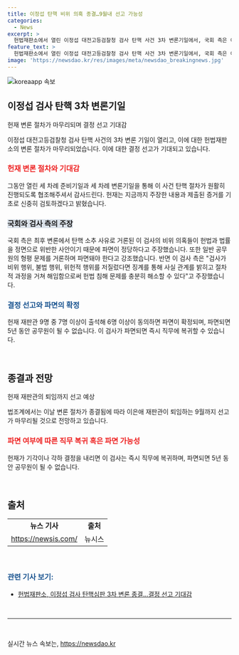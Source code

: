 ```yaml
---
title: 이정섭 탄핵 비위 의혹 종결…9월내 선고 가능성
categories:
  - News
excerpt: >
  헌법재판소에서 열린 이정섭 대전고등검찰청 검사 탄핵 사건 3차 변론기일에서, 국회 측은 이 검사의 비위 의혹이 헌법과 법률을 위반했다고 주장했다. 그러나 이 검사 측은 검사 징계로 문제를 해결할 수 있다고 반박했다. 변론 절차가 종결되며 이은애 재판관의 퇴임이 다가오고 있으며, 헌재는 180일 이내에 결정을 선고해야 하지만 반드시 지켜야 하는 규정은 아니다. 헌재 재판관 9명 중 7명 이상이 출석하고 6명 이상이 동의하면 파면이 확정된다.
feature_text: >
  헌법재판소에서 열린 이정섭 대전고등검찰청 검사 탄핵 사건 3차 변론기일에서, 국회 측은 이 검사의 비위 의혹이 헌법과 법률을 위반했다고 주장했다. 그러나 이 검사 측은 검사 징계로 문제를 해결할 수 있다고 반박했다. 변론 절차가 종결되며 이은애 재판관의 퇴임이 다가오고 있으며, 헌재는 180일 이내에 결정을 선고해야 하지만 반드시 지켜야 하는 규정은 아니다. 헌재 재판관 9명 중 7명 이상이 출석하고 6명 이상이 동의하면 파면이 확정된다.
image: 'https://newsdao.kr/res/images/meta/newsdao_breakingnews.jpg'
---
```


<p><img src="https://newsdao.kr/res/images/meta/newsdao_breakingnews.jpg" alt="koreaapp 속보" /></p>

<h2 data-ke-size="size26">이정섭 검사 탄핵 3차 변론기일</h2>

<p data-ke-size="size16">헌재 변론 절차가 마무리되며 결정 선고 기대감</p>

<p>이정섭 대전고등검찰청 검사 탄핵 사건의 3차 변론 기일이 열리고, 이에 대한 헌법재판소의 변론 절차가 마무리되었습니다. 이에 대한 결정 선고가 기대되고 있습니다.</p>

<h3><b><span style="color: #ee2323;">헌재 변론 절차와 기대감</span></b></h3>

<p>그동안 열린 세 차례 준비기일과 세 차례 변론기일을 통해 이 사건 탄핵 절차가 원활히 진행되도록 협조해주셔서 감사드린다.
헌재는 지금까지 주장한 내용과 제출된 증거를 기초로 신중히 검토하겠다고 밝혔습니다.</p>

<h3><b><span style="background-color: #21538527;">국회와 검사 측의 주장</span></b></h3>

<p>국회 측은 최후 변론에서 탄핵 소추 사유로 거론된 이 검사의 비위 의혹들이 헌법과 법률을 정면으로 위반한 사안이기 때문에 파면이 정당하다고 주장했습니다. 또한 일반 공무원의 형평 문제를 거론하며 파면돼야 한다고 강조했습니다. 반면 이 검사 측은 "검사가 비위 행위, 불법 행위, 위헌적 행위를 저질렀다면 징계를 통해 사실 관계를 밝히고 절차적 과정을 거쳐 해임함으로써 헌법 침해 문제를 충분히 해소할 수 있다"고 주장했습니다.</p>

<h3><b><span style="color: #1a5490;">결정 선고와 파면의 확정</span></b></h3>

<p>헌재 재판관 9명 중 7명 이상이 출석해 6명 이상이 동의하면 파면이 확정되며, 파면되면 5년 동안 공무원이 될 수 없습니다. 이 검사가 파면되면 즉시 직무에 복귀할 수 있습니다.</p>

<p data-ke-size="size16">&nbsp;</p>

<h2 data-ke-size="size26">종결과 전망</h2>

<p data-ke-size="size16">헌재 재판관의 퇴임까지 선고 예상</p>

<p>법조계에서는 이날 변론 절차가 종결됨에 따라 이은애 재판관이 퇴임하는 9월까지 선고가 마무리될 것으로 전망하고 있습니다.</p>

<h3><b><span style="color: #ee2323;">파면 여부에 따른 직무 복귀 혹은 파면 가능성</span></b></h3>

<p>헌재가 기각이나 각하 결정을 내리면 이 검사는 즉시 직무에 복귀하며, 파면되면 5년 동안 공무원이 될 수 없습니다.</p>

<p data-ke-size="size16">&nbsp;</p>

<h2 data-ke-size="size26">출처</h2>

<table>
<tbody>
<tr>
<td style="text-align: center; height: 17px;"><b>뉴스 기사</b></td>
<td style="text-align: center; height: 17px;"><b>출처</b></td>
</tr>
<tr>
<td style="text-align: center;"><a href="https://newsis.com/" target="_blank" rel="nofollow">https://newsis.com/</a></td>
<td style="text-align: center;">뉴시스</td>
</tr>
</tbody>
</table>

<p data-ke-size="size16">&nbsp;</p>

<h3><b><span style="color: #1a5490;">관련 기사 보기:</span></b></h3>

<ul>
<li><a href="https://newsis.com/" target="_blank" rel="nofollow">헌법재판소, 이정섭 검사 탄핵심판 3차 변론 종결…결정 선고 기대감</a></li>
</ul>

<p data-ke-size="size16">&nbsp;</p>

<hr>

<p data-ke-size="size16">&nbsp;</p>
실시간 뉴스 속보는, <a href="https://newsdao.kr" rel="dofollow">https://newsdao.kr</a>


